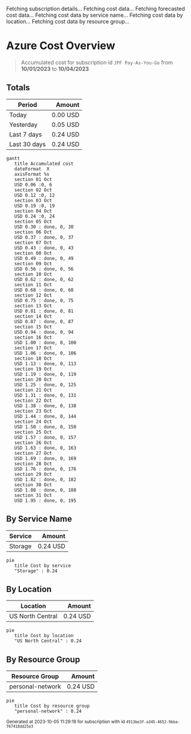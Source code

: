 Fetching subscription details...
Fetching cost data...
Fetching forecasted cost data...
Fetching cost data by service name...
Fetching cost data by location...
Fetching cost data by resource group...
# Azure Cost Overview

> Accumulated cost for subscription id `JPF Pay-As-You-Go` from **10/01/2023** to **10/04/2023**

## Totals

|Period|Amount|
|---|---:|
|Today|0.00 USD|
|Yesterday|0.05 USD|
|Last 7 days|0.24 USD|
|Last 30 days|0.24 USD|

```mermaid
gantt
   title Accumulated cost
   dateFormat  X
   axisFormat %s
   section 01 Oct
   USD 0.06 :0, 6
   section 02 Oct
   USD 0.12 :0, 12
   section 03 Oct
   USD 0.19 :0, 19
   section 04 Oct
   USD 0.24 :0, 24
   section 05 Oct
   USD 0.30 : done, 0, 30
   section 06 Oct
   USD 0.37 : done, 0, 37
   section 07 Oct
   USD 0.43 : done, 0, 43
   section 08 Oct
   USD 0.49 : done, 0, 49
   section 09 Oct
   USD 0.56 : done, 0, 56
   section 10 Oct
   USD 0.62 : done, 0, 62
   section 11 Oct
   USD 0.68 : done, 0, 68
   section 12 Oct
   USD 0.75 : done, 0, 75
   section 13 Oct
   USD 0.81 : done, 0, 81
   section 14 Oct
   USD 0.87 : done, 0, 87
   section 15 Oct
   USD 0.94 : done, 0, 94
   section 16 Oct
   USD 1.00 : done, 0, 100
   section 17 Oct
   USD 1.06 : done, 0, 106
   section 18 Oct
   USD 1.13 : done, 0, 113
   section 19 Oct
   USD 1.19 : done, 0, 119
   section 20 Oct
   USD 1.25 : done, 0, 125
   section 21 Oct
   USD 1.31 : done, 0, 131
   section 22 Oct
   USD 1.38 : done, 0, 138
   section 23 Oct
   USD 1.44 : done, 0, 144
   section 24 Oct
   USD 1.50 : done, 0, 150
   section 25 Oct
   USD 1.57 : done, 0, 157
   section 26 Oct
   USD 1.63 : done, 0, 163
   section 27 Oct
   USD 1.69 : done, 0, 169
   section 28 Oct
   USD 1.76 : done, 0, 176
   section 29 Oct
   USD 1.82 : done, 0, 182
   section 30 Oct
   USD 1.88 : done, 0, 188
   section 31 Oct
   USD 1.95 : done, 0, 195
```

## By Service Name

|Service|Amount|
|---|---:|
|Storage|0.24 USD|

```mermaid
pie
   title Cost by service
   "Storage" : 0.24
```

## By Location

|Location|Amount|
|---|---:|
|US North Central|0.24 USD|

```mermaid
pie
   title Cost by location
   "US North Central" : 0.24
```

## By Resource Group

|Resource Group|Amount|
|---|---:|
|personal-network|0.24 USD|

```mermaid
pie
   title Cost by resource group
   "personal-network" : 0.24
```

<sup>Generated at 2023-10-05 11:29:19 for subscription with id `4913be3f-a345-4652-9bba-767418dd25e3`</sup>
